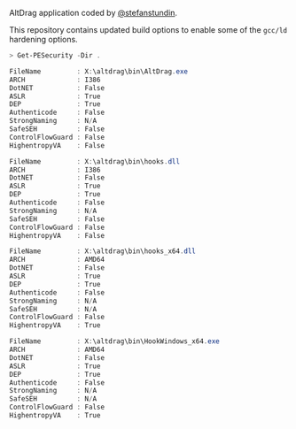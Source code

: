 AltDrag application coded by [@stefanstundin](https://github.com/stefansundin/altdrag).  

This repository contains updated build options to enable some of the `gcc/ld` hardening options.

```powershell
> Get-PESecurity -Dir .

FileName         : X:\altdrag\bin\AltDrag.exe
ARCH             : I386
DotNET           : False
ASLR             : True
DEP              : True
Authenticode     : False
StrongNaming     : N/A
SafeSEH          : False
ControlFlowGuard : False
HighentropyVA    : False

FileName         : X:\altdrag\bin\hooks.dll
ARCH             : I386
DotNET           : False
ASLR             : True
DEP              : True
Authenticode     : False
StrongNaming     : N/A
SafeSEH          : False
ControlFlowGuard : False
HighentropyVA    : False

FileName         : X:\altdrag\bin\hooks_x64.dll
ARCH             : AMD64
DotNET           : False
ASLR             : True
DEP              : True
Authenticode     : False
StrongNaming     : N/A
SafeSEH          : N/A
ControlFlowGuard : False
HighentropyVA    : True

FileName         : X:\altdrag\bin\HookWindows_x64.exe
ARCH             : AMD64
DotNET           : False
ASLR             : True
DEP              : True
Authenticode     : False
StrongNaming     : N/A
SafeSEH          : N/A
ControlFlowGuard : False
HighentropyVA    : True
```
